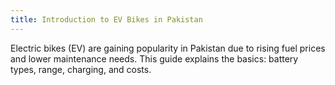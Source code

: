 ```yaml
---
title: Introduction to EV Bikes in Pakistan
---
```


Electric bikes (EV) are gaining popularity in Pakistan due to rising fuel prices and lower maintenance needs. This guide explains the basics: battery types, range, charging, and costs.


